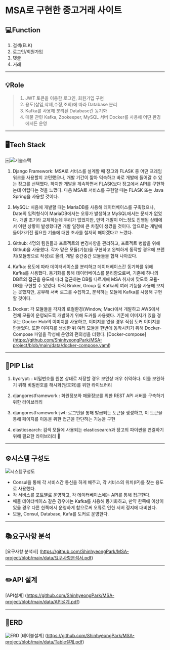 # MSA로 구현한 중고거래 사이트
## 💻Function
1. 검색(ELK)
2. 로그인/회원가입
3. 댓글
4. 거래
- - - -
## 💡Role
> 1. JWT 토큰을 이용한 로그인, 회원가입 구현  
> 2. 용도(삽입,삭제,수정,조회)에 따라 Database 분리  
> 3. Kafka를 사용해 분리된 Database간 동기화  
> 4. 매물 관련 Kafka, Zookeeper, MySQL 서버 Docker를 사용해 어떤 환경에서든 운영   
- - - -
## 🖥Tech Stack
￼![기술스택](https://user-images.githubusercontent.com/57867611/116672094-ba64ce80-a9dc-11eb-966f-631e25dbd8d5.png)

1.  Django Framework: MSA로 서비스를 설계할 때 장고와 FLASK 중 어떤 프레임워크를 사용할지 고민했으나, 개발 기간이 짧아 익숙하고 바로 개발에 들어갈 수 있는 장고를 선택했다. 하지만 개발을 계속하면서 FLASK보다 장고에서 API를 구현하는데 어렵다는 것을 느꼈다. 다음 MSA로 서비스를 구현할 때는 FLASK 또는 Java Spring을 사용할 것이다.

2. MySQL: 처음에 개발할 때는 MariaDB를 사용해 데이터베이스를 구축했으나, Date의 입력형식이 MariaDB에서는 오류가 발생하고 MySQL에서는 문제가 없었다. 개발 초기라 교체하는데 무리가 없었지만, 만약 개발이 어느정도 진행된 상태에서 이런 상황이 발생했다면 개발 일정에 큰 차질이 생겼을 것이다. 앞으로는 개발에 들어가기전 필요한 기술에 대한 조사를 철저히 해야겠다고 느꼈다.

3. Github: 4명의 팀원들과 프로젝트의 변경사항을 관리하고, 프로젝트 병합을 위해 Github을 사용했다.  각자 맡은 모듈(기능)을 구현하고 완벽하게 동작할 경우에 브랜치(모듈명으로 작성)로 올려, 개발 중간중간 모듈들을 합쳐 나아갔다.

4. Kafka: 용도에 따라 데이터베이스를 분리하고 데이터베이스간 동기화를 위해 Kafka를 사용했다. 동기화를 통해 데이터베이스를 분리함으로써, 기존에 하나의 DB로의 접근을 용도에 따라 접근하는 DB를 다르게해 MSA 취지에 맞도록 모듈-DB를 구현할 수 있었다. 아직 Broker, Group 등 Kafka의 여러 기능을 사용해 보지는 못했지만, 공부해 서버 로그를 수집하고, 분석하는 모듈에 Kafka를 사용해 구현할 것이다.

5. Docker: 각 모듈들을 각자의 로컬환경(Window, Mac)에서 개발하고 AWS에서 전체 모듈이 운영되도록 개발하기 위해 도커를 사용했다. 기존에 이미지가 있을 경우는 Docker Hub의 이미지를 사용하고, 이미지를 없을 경우 직접 도커 이미지를 만들었다. 또한 이미지를 생성한 뒤 여러 모듈을 한번에 동작시키기 위해 Docker-Compose 파일을 작성해 운영의 편의성을 더했다.
[Docker-compose] (https://github.com/ShinhyeongPark/MSA-project/blob/main/data/docker-compose.yaml)
- - - -
## 📁PIP List
1. bycrypt:
: 비밀번호를 원본 상태로 저장할 경우 보안상 매우 취약하다. 이를 보완하기 위해 비밀번호를 해시화(암호화)를 위한 라이브러리

2. djangorestframework : 회원정보와 매물정보를 위한 REST API 서버를 구축하기 위한 라이브러리

3. djangorestframework-jwt: 로그인을 통해 발급되는 토큰을 생성하고, 이 토큰을 통해 페이지를 이동을 위한 접근을 판단하는 기능을 구현

4. elasticsearch: 검색 모듈에 사용되는 elasticsearch과 장고의 파이썬을 연결하기 위해 필요한 라이브러리

- - - -
## ⚙️시스템 구성도
![시스템구성도](https://user-images.githubusercontent.com/57867611/116672145-cbaddb00-a9dc-11eb-91cd-c6d7911f5c4d.png)
- Consul을 통해 각 서비스간 통신을 하게 해주고, 각 서비스의 위치(IP)를 찾는 용도로 사용했다.
- 각 서비스를 포트별로 운영하고, 각 데이터베이스에는 API를 통해 접근한다.
- 매물 데이터베이스 같은 경우에는 Kafka를 사용해 동기화하고, 만약 한쪽에 이상이 있을 경우 다른 한쪽에서 운영하게 함으로써 오류로 인한 서버 정지에 대비한다.
- 모듈, Consul, Database, Kafa를 도커로 운영한다. 
- - - -
## 📚요구사항 분석
[요구사항 분석서] (https://github.com/ShinhyeongPark/MSA-project/blob/main/data/요구사항분석서.pdf)
- - - -
## ✏️API 설계
[API설계] (https://github.com/ShinhyeongPark/MSA-project/blob/main/data/API설계.pdf)
- - - -
## 📌ERD
![ERD](https://user-images.githubusercontent.com/57867611/116672171-d4061600-a9dc-11eb-9519-fb0a77f2f7b7.png)
[테이블설계] (https://github.com/ShinhyeongPark/MSA-project/blob/main/data/Table설계.pdf)